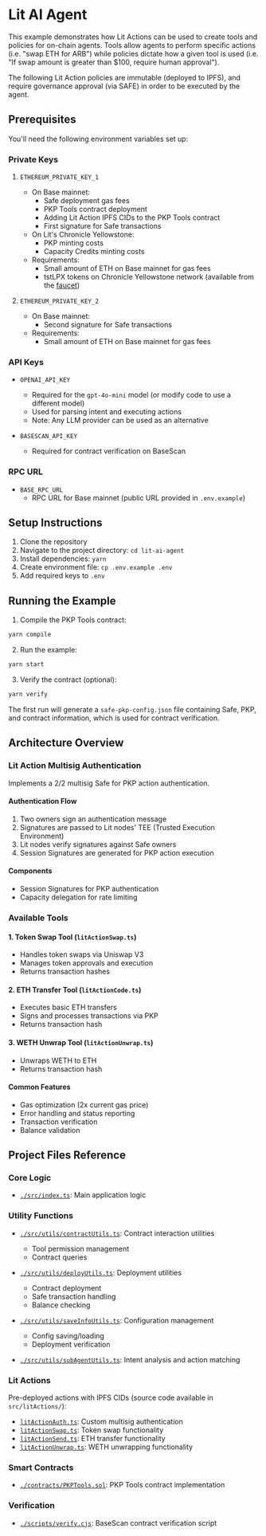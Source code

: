 # Lit AI Agent

This example demonstrates how Lit Actions can be used to create tools and policies for on-chain agents. Tools allow agents to perform specific actions (i.e. "swap ETH for ARB") while policies dictate how a given tool is used (i.e. "If swap amount is greater than $100, require human approval").

The following Lit Action policies are immutable (deployed to IPFS), and require governance approval (via SAFE) in order to be executed by the agent.

## Prerequisites

You'll need the following environment variables set up:

### Private Keys
1. `ETHEREUM_PRIVATE_KEY_1`
   - On Base mainnet:
     - Safe deployment gas fees
     - PKP Tools contract deployment
     - Adding Lit Action IPFS CIDs to the PKP Tools contract
     - First signature for Safe transactions
   - On Lit's Chronicle Yellowstone:
     - PKP minting costs
     - Capacity Credits minting costs
   - Requirements:
     - Small amount of ETH on Base mainnet for gas fees
     - tstLPX tokens on Chronicle Yellowstone network (available from the [faucet](https://chronicle-yellowstone-faucet.getlit.dev/))

2. `ETHEREUM_PRIVATE_KEY_2`
   - On Base mainnet:
     - Second signature for Safe transactions
   - Requirements:
     - Small amount of ETH on Base mainnet for gas fees

### API Keys
- `OPENAI_API_KEY`
  - Required for the `gpt-4o-mini` model (or modify code to use a different model)
  - Used for parsing intent and executing actions
  - Note: Any LLM provider can be used as an alternative

- `BASESCAN_API_KEY`
  - Required for contract verification on BaseScan

### RPC URL
- `BASE_RPC_URL`
  - RPC URL for Base mainnet (public URL provided in `.env.example`)

## Setup Instructions

1. Clone the repository
2. Navigate to the project directory: `cd lit-ai-agent`
3. Install dependencies: `yarn`
4. Create environment file: `cp .env.example .env`
5. Add required keys to `.env`

## Running the Example

1. Compile the PKP Tools contract:
```bash
yarn compile
```

2. Run the example:
```bash
yarn start
```

3. Verify the contract (optional):
```bash
yarn verify
```

The first run will generate a `safe-pkp-config.json` file containing Safe, PKP, and contract information, which is used for contract verification.

## Architecture Overview

### Lit Action Multisig Authentication
Implements a 2/2 multisig Safe for PKP action authentication.

#### Authentication Flow
1. Two owners sign an authentication message
2. Signatures are passed to Lit nodes' TEE (Trusted Execution Environment)
3. Lit nodes verify signatures against Safe owners
4. Session Signatures are generated for PKP action execution

#### Components
- Session Signatures for PKP authentication
- Capacity delegation for rate limiting

### Available Tools

#### 1. Token Swap Tool (`litActionSwap.ts`)
- Handles token swaps via Uniswap V3
- Manages token approvals and execution
- Returns transaction hashes

#### 2. ETH Transfer Tool (`litActionCode.ts`)
- Executes basic ETH transfers
- Signs and processes transactions via PKP
- Returns transaction hash

#### 3. WETH Unwrap Tool (`litActionUnwrap.ts`)
- Unwraps WETH to ETH
- Returns transaction hash

#### Common Features
- Gas optimization (2x current gas price)
- Error handling and status reporting
- Transaction verification
- Balance validation

## Project Files Reference

### Core Logic
- [`./src/index.ts`](./src/index.ts): Main application logic

### Utility Functions
- [`./src/utils/contractUtils.ts`](./src/utils/contractUtils.ts): Contract interaction utilities
  - Tool permission management
  - Contract queries

- [`./src/utils/deployUtils.ts`](./src/utils/deployUtils.ts): Deployment utilities
  - Contract deployment
  - Safe transaction handling
  - Balance checking

- [`./src/utils/saveInfoUtils.ts`](./src/utils/saveInfoUtils.ts): Configuration management
  - Config saving/loading
  - Deployment verification

- [`./src/utils/subAgentUtils.ts`](./src/utils/subAgentUtils.ts): Intent analysis and action matching

### Lit Actions
Pre-deployed actions with IPFS CIDs (source code available in `src/litActions/`):
- [`litActionAuth.ts`](./src/litActions/litActionAuth.ts): Custom multisig authentication
- [`litActionSwap.ts`](./src/litActions/litActionSwap.ts): Token swap functionality
- [`litActionSend.ts`](./src/litActions/litActionSend.ts): ETH transfer functionality
- [`litActionUnwrap.ts`](./src/litActions/litActionUnwrap.ts): WETH unwrapping functionality

### Smart Contracts
- [`./contracts/PKPTools.sol`](./contracts/PKPTools.sol): PKP Tools contract implementation

### Verification
- [`./scripts/verify.cjs`](./scripts/verify.cjs): BaseScan contract verification script
